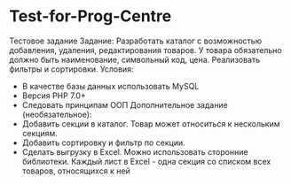 # Test-for-Prog-Centre
Тестовое задание 
Задание: Разработать каталог с возможностью добавления, удаления, редактирования товаров. У товара обязательно должно быть наименование, символьный код, цена. Реализовать фильтры и сортировки.
Условия:
- В качестве базы данных использовать MySQL
- Версия PHP 7.0+
- Следовать принципам ООП
Дополнительное задание (необязательное):
- Добавить секции в каталог. Товар может относиться к нескольким секциям.
- Добавить сортировку и фильтр по секции.
- Сделать выгрузку в Excel. Можно использовать сторонние библиотеки. Каждый лист в Excel - одна секция со списком всех товаров, относящихся к ней
